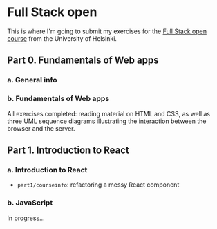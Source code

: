 # Full Stack open
This is where I'm going to submit my exercises for the [Full Stack open course](https://fullstackopen.com/en/) from the University of Helsinki.

## Part 0. Fundamentals of Web apps
### a. General info
### b. Fundamentals of Web apps
All exercises completed: reading material on HTML and CSS, as well as three UML sequence diagrams illustrating the interaction between the browser and the server.

## Part 1. Introduction to React
### a. Introduction to React
- `part1/courseinfo`: refactoring a messy React component
### b. JavaScript
In progress...
